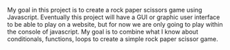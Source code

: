 My goal in this project is to create a rock paper scissors game using Javascript. Eventually this project will have a GUI or graphic user interface to be able to play on a website, but for now we are only going to play within the console of javascript. My goal is to combine what I know about conditionals, functions, loops to create a simple rock paper scissor game. 